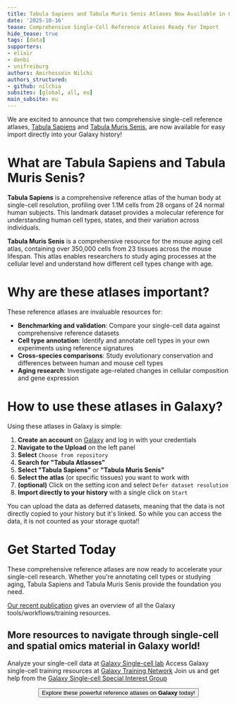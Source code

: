 ```yaml
---
title: Tabula Sapiens and Tabula Muris Senis Atlases Now Available in Galaxy
date: '2025-10-16'
tease: Comprehensive Single-Cell Reference Atlases Ready for Import
hide_tease: true
tags: [data]
supporters:
- elixir
- denbi
- unifreiburg
authors: Amirhossein Nilchi
authors_structured:
- github: nilchia
subsites: [global, all, eu]
main_subsite: eu
---
```


We are excited to announce that two comprehensive single-cell reference atlases, [Tabula Sapiens](https://tabula-sapiens-portal.ds.czbiohub.org/) and [Tabula Muris Senis](https://tabula-muris-senis.ds.czbiohub.org/), are now available for easy import directly into your Galaxy history!

# What are Tabula Sapiens and Tabula Muris Senis?

**Tabula Sapiens** is a comprehensive reference atlas of the human body at single-cell resolution, profiling over 1.1M cells from 28 organs of 24 normal human subjects. This landmark dataset provides a molecular reference for understanding human cell types, states, and their variation across individuals.

**Tabula Muris Senis** is a comprehensive resource for the mouse aging cell atlas, containing over 350,000 cells from 23 tissues across the mouse lifespan. This atlas enables researchers to study aging processes at the cellular level and understand how different cell types change with age.

# Why are these atlases important?

These reference atlases are invaluable resources for:

* **Benchmarking and validation**: Compare your single-cell data against comprehensive reference datasets
* **Cell type annotation**: Identify and annotate cell types in your own experiments using reference signatures
* **Cross-species comparisons**: Study evolutionary conservation and differences between human and mouse cell types
* **Aging research**: Investigate age-related changes in cellular composition and gene expression

# How to use these atlases in Galaxy?

Using these atlases in Galaxy is simple:

1. **Create an account** on [Galaxy](https://usegalaxy.eu) and log in with your credentials
2. **Navigate to the Upload** on the left panel
3. **Select** `Choose from repository`
4. **Search for "Tabula Atlasses"**
5. **Select "Tabula Sapiens"** or **"Tabula Muris Senis"**
6. **Select the atlas** (or specific tissues) you want to work with
7. **(optional)** Click on the setting icon and select `Defer dataset resolution`
7. **Import directly to your history** with a single click on `Start`

You can upload the data as deferred datasets, meaning that the data is not directly copied to your history but it's linked. So while you can access the data, it is not counted as your storage quota!!

# Get Started Today

These comprehensive reference atlases are now ready to accelerate your single-cell research. Whether you're annotating cell types or studying aging, Tabula Sapiens and Tabula Muris Senis provide the foundation you need.

[Our recent publication](https://www.sciencedirect.com/science/article/pii/S2666979X25002617) gives an overview of all the Galaxy tools/workflows/training resources.

## More resources to navigate through single-cell and spatial omics material in Galaxy world!

Analyze your single-cell data at [Galaxy Single-cell lab](https://singlecell.usegalaxy.eu/)
Access Galaxy single-cell training resources at [Galaxy Training Network](https://training.galaxyproject.org/training-material/topics/single-cell/)
Join us and get help from the [Galaxy Single-cell Special Interest Group](https://galaxyproject.org/community/sig/singlecell/)

<div align="center">
    <a href="https://usegalaxy.eu/">
      <button type="button" class="btn btn-primary btn-lg">Explore these powerful reference atlases on <strong>Galaxy</strong> today!</button>
    </a>
</div>